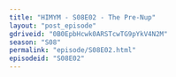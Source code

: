 ```yaml
---
title: "HIMYM - S08E02 - The Pre-Nup"
layout: "post_episode"
gdriveid: "0B0EpbHcwk0ARSTcwTG9pYkV4N2M"
season: "S08"
permalink: "episode/S08E02.html"
episodeid: "S08E02"
---
```

